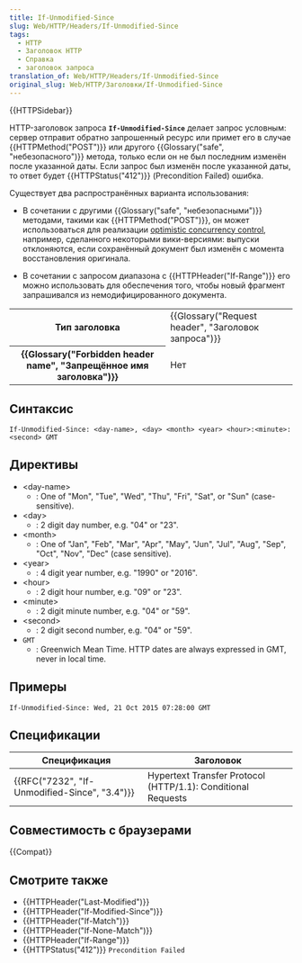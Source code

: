 ```yaml
---
title: If-Unmodified-Since
slug: Web/HTTP/Headers/If-Unmodified-Since
tags:
  - HTTP
  - Заголовок HTTP
  - Справка
  - заголовок запроса
translation_of: Web/HTTP/Headers/If-Unmodified-Since
original_slug: Web/HTTP/Заголовки/If-Unmodified-Since
---
```


{{HTTPSidebar}}

HTTP-заголовок запроса **`If-Unmodified-Since`** делает запрос условным: сервер отправит обратно запрошенный ресурс или примет его в случае {{HTTPMethod("POST")}} или другого {{Glossary("safe", "небезопасного")}} метода, только если он не был последним изменён после указанной даты. Если запрос был изменён после указанной даты, то ответ будет {{HTTPStatus("412")}} (Precondition Failed) ошибка.

Существует два распространённых варианта использования:

- В сочетании с другими {{Glossary("safe", "небезопасными")}} методами, такими как {{HTTPMethod("POST")}}, он может использоваться для реализации [optimistic concurrency control](https://en.wikipedia.org/wiki/Optimistic_concurrency_control), например, сделанного некоторыми вики-версиями: выпуски отклоняются, если сохранённый документ был изменён с момента восстановления оригинала.

<!---->

- В сочетании с запросом диапазона с {{HTTPHeader("If-Range")}} его можно использовать для обеспечения того, чтобы новый фрагмент запрашивался из немодифицированного документа.

<table class="properties">
  <tbody>
    <tr>
      <th scope="row">Тип заголовка</th>
      <td>
        {{Glossary("Request header", "Заголовок запроса")}}
      </td>
    </tr>
    <tr>
      <th scope="row">
        {{Glossary("Forbidden header name", "Запрещённое имя заголовка")}}
      </th>
      <td>Нет</td>
    </tr>
  </tbody>
</table>

## Синтаксис

```
If-Unmodified-Since: <day-name>, <day> <month> <year> <hour>:<minute>:<second> GMT
```

## Директивы

- \<day-name>
  - : One of "Mon", "Tue", "Wed", "Thu", "Fri", "Sat", or "Sun" (case-sensitive).
- \<day>
  - : 2 digit day number, e.g. "04" or "23".
- \<month>
  - : One of "Jan", "Feb", "Mar", "Apr", "May", "Jun", "Jul", "Aug", "Sep", "Oct", "Nov", "Dec" (case sensitive).
- \<year>
  - : 4 digit year number, e.g. "1990" or "2016".
- \<hour>
  - : 2 digit hour number, e.g. "09" or "23".
- \<minute>
  - : 2 digit minute number, e.g. "04" or "59".
- \<second>
  - : 2 digit second number, e.g. "04" or "59".
- `GMT`
  - : Greenwich Mean Time. HTTP dates are always expressed in GMT, never in local time.

## Примеры

```
If-Unmodified-Since: Wed, 21 Oct 2015 07:28:00 GMT
```

## Спецификации

| Спецификация                                  | Заголовок                                                    |
| --------------------------------------------- | ------------------------------------------------------------ |
| {{RFC("7232", "If-Unmodified-Since", "3.4")}} | Hypertext Transfer Protocol (HTTP/1.1): Conditional Requests |

## Совместимость с браузерами

{{Compat}}

## Смотрите также

- {{HTTPHeader("Last-Modified")}}
- {{HTTPHeader("If-Modified-Since")}}
- {{HTTPHeader("If-Match")}}
- {{HTTPHeader("If-None-Match")}}
- {{HTTPHeader("If-Range")}}
- {{HTTPStatus("412")}} `Precondition Failed`
